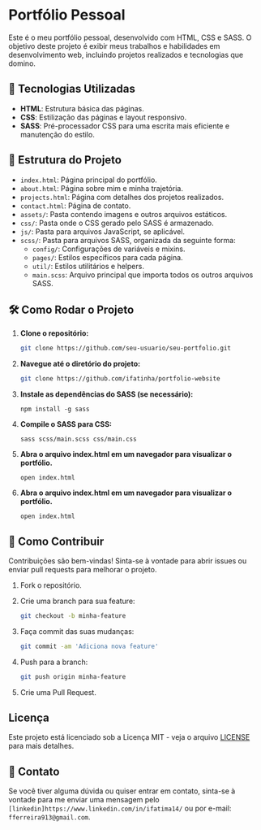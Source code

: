 # Portfólio Pessoal

Este é o meu portfólio pessoal, desenvolvido com HTML, CSS e SASS. O objetivo deste projeto é exibir meus trabalhos e habilidades em desenvolvimento web, incluindo projetos realizados e tecnologias que domino.

## 🚀 Tecnologias Utilizadas

- **HTML**: Estrutura básica das páginas.
- **CSS**: Estilização das páginas e layout responsivo.
- **SASS**: Pré-processador CSS para uma escrita mais eficiente e manutenção do estilo.

## 📂 Estrutura do Projeto

- `index.html`: Página principal do portfólio.
- `about.html`: Página sobre mim e minha trajetória.
- `projects.html`: Página com detalhes dos projetos realizados.
- `contact.html`: Página de contato.
- `assets/`: Pasta contendo imagens e outros arquivos estáticos.
- `css/`: Pasta onde o CSS gerado pelo SASS é armazenado.
- `js/`: Pasta para arquivos JavaScript, se aplicável.
- `scss/`: Pasta para arquivos SASS, organizada da seguinte forma:
  - `config/`: Configurações de variáveis e mixins.
  - `pages/`: Estilos específicos para cada página.
  - `util/`: Estilos utilitários e helpers.
  - `main.scss`: Arquivo principal que importa todos os outros arquivos SASS.

## 🛠️ Como Rodar o Projeto

1. **Clone o repositório:**

   ```bash
   git clone https://github.com/seu-usuario/seu-portfolio.git
   ```

2. **Navegue até o diretório do projeto:**
    ```bash
   git clone https://github.com/ifatinha/portfolio-website
   ```

3. **Instale as dependências do SASS (se necessário):**
    ```
    npm install -g sass
    ```

3. **Compile o SASS para CSS:**
    ```
    sass scss/main.scss css/main.css
    ```

4. **Abra o arquivo index.html em um navegador para visualizar o portfólio.**
    ```
    open index.html
    ```

4. **Abra o arquivo index.html em um navegador para visualizar o portfólio.**
    ```
    open index.html
    ```

## 📖 Como Contribuir

Contribuições são bem-vindas! Sinta-se à vontade para abrir issues ou enviar pull requests para melhorar o projeto.

1. Fork o repositório.
2. Crie uma branch para sua feature:

    ```bash
    git checkout -b minha-feature
    ```

3. Faça commit das suas mudanças:

    ```bash
    git commit -am 'Adiciona nova feature'
    ```

4. Push para a branch:

    ```bash
    git push origin minha-feature
    ```

5. Crie uma Pull Request.

## Licença

Este projeto está licenciado sob a Licença MIT - veja o arquivo [LICENSE](LICENSE) para mais detalhes.

## 📧 Contato

Se você tiver alguma dúvida ou quiser entrar em contato, sinta-se à vontade para me enviar uma mensagem pelo `[linkedin]https://www.linkedin.com/in/ifatima14/` ou por e-mail: `fferreira913@gmail.com`.

